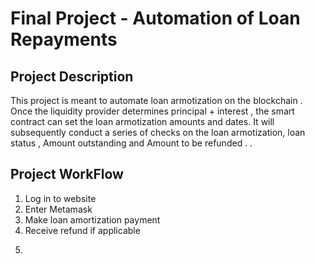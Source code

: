 # Final Project - Automation of Loan Repayments
## Project Description

<p>This project is meant to automate loan armotization on the blockchain . Once the liquidity provider determines principal + interest , the smart contract can set the loan armotization amounts and dates. It will subsequently conduct a series of checks on the loan armotization, loan status , Amount outstanding and Amount to be refunded . . </p>

## Project WorkFlow
1. Log in to website
2. Enter Metamask
3. Make loan amortization payment
4. Receive refund if applicable  
5. </p>

  

